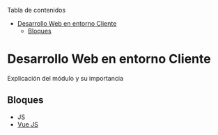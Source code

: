 <!-- START doctoc generated TOC please keep comment here to allow auto update -->
<!-- DON'T EDIT THIS SECTION, INSTEAD RE-RUN doctoc TO UPDATE -->
Tabla de contenidos

- [Desarrollo Web en entorno Cliente](#desarrollo-web-en-entorno-cliente)
  - [Bloques](#bloques)

<!-- END doctoc generated TOC please keep comment here to allow auto update -->

# Desarrollo Web en entorno Cliente
Explicación del módulo y su importancia

## Bloques
* JS
* [Vue JS](03-vue)
